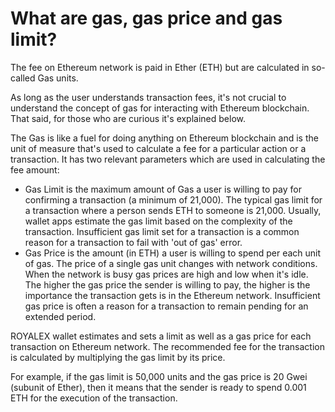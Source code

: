 # What are gas, gas price and gas limit?

The fee on Ethereum network is paid in Ether (ETH) but are calculated in so-called Gas units.

As long as the user understands transaction fees, it's not crucial to understand the concept of gas for interacting with Ethereum blockchain. That said, for those who are curious it's explained below.

The Gas is like a fuel for doing anything on Ethereum blockchain and is the unit of measure that's used to calculate a fee for a particular action or a transaction. It has two relevant parameters which are used in calculating the fee amount:

- Gas Limit is the maximum amount of Gas a user is willing to pay for confirming a transaction (a minimum of 21,000). The typical gas limit for a transaction where a person sends ETH to someone is 21,000. Usually, wallet apps estimate the gas limit based on the complexity of the transaction. Insufficient gas limit set for a transaction is a common reason for a transaction to fail with 'out of gas' error.
- Gas Price is the amount (in ETH) a user is willing to spend per each unit of gas. The price of a single gas unit changes with network conditions. When the network is busy gas prices are high and low when it's idle. The higher the gas price the sender is willing to pay, the higher is the importance the transaction gets is in the Ethereum network. Insufficient gas price is often a reason for a transaction to remain pending for an extended period.

ROYALEX wallet estimates and sets a limit as well as a gas price for each transaction on Ethereum network. The recommended fee for the transaction is calculated by multiplying the gas limit by its price.

For example, if the gas limit is 50,000 units and the gas price is 20 Gwei (subunit of Ether), then it means that the sender is ready to spend 0.001 ETH for the execution of the transaction.
